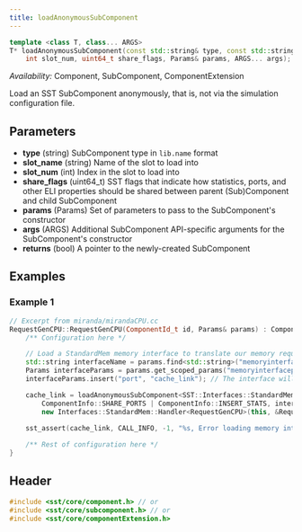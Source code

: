 ```yaml
---
title: loadAnonymousSubComponent
---
```

<!---
SAND202X-XXXX X
Source: location of source document if any
--->
```cpp
template <class T, class... ARGS>
T* loadAnonymousSubComponent(const std::string& type, const std::string slot_name,
    int slot_num, uint64_t share_flags, Params& params, ARGS... args);
```
*Availability:* Component, SubComponent, ComponentExtension

Load an SST SubComponent anonymously, that is, not via the simulation configuration file.

## Parameters
* **type** (string) SubComponent type in `lib.name` format
* **slot_name** (string) Name of the slot to load into
* **slot_num** (int) Index in the slot to load into
* **share_flags** (uint64_t) SST flags that indicate how statistics, ports, and other ELI properties should be shared between parent (Sub)Component and child SubComponent
* **params** (Params) Set of parameters to pass to the SubComponent's constructor
* **args** (ARGS) Additional SubComponent API-specific arguments for the SubComponent's constructor
* **returns** (bool) A pointer to the newly-created SubComponent

## Examples

<!--- SOURCE_CODE: sst-elements/src/sst/elements/miranda/mirandCPU.cc --->
### Example 1
```cpp
// Excerpt from miranda/mirandaCPU.cc
RequestGenCPU::RequestGenCPU(ComponentId_t id, Params& params) : Component(id) {
    /** Configuration here */

    // Load a StandardMem memory interface to translate our memory requests for the attached memory subsystem
    std::string interfaceName = params.find<std::string>("memoryinterface", "memHierarchy.standardInterface");
    Params interfaceParams = params.get_scoped_params("memoryinterfaceparams");
    interfaceParams.insert("port", "cache_link"); // The interface will share our port named 'cache_link'

    cache_link = loadAnonymousSubComponent<SST::Interfaces::StandardMem>(interfaceName, "memory", 0,
        ComponentInfo::SHARE_PORTS | ComponentInfo::INSERT_STATS, interfaceParams, timeConverter, 
        new Interfaces::StandardMem::Handler<RequestGenCPU>(this, &RequestGenCPU::handleEvent));
    
    sst_assert(cache_link, CALL_INFO, -1, "%s, Error loading memory interface\n", getName().c_str());

    /** Rest of configuration here */
}
```

## Header
```cpp
#include <sst/core/component.h> // or
#include <sst/core/subcomponent.h> // or
#include <sst/core/componentExtension.h>
```